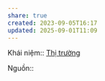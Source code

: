 ```yaml
---
share: true
created: 2023-09-05T16:17
updated: 2025-09-01T11:09
---
```

Khái niệm:: [Thị trường](../../%CE%9E%20Kh%C3%A1i%20ni%E1%BB%87m/Th%E1%BB%8B%20tr%C6%B0%E1%BB%9Dng.md)

Nguồn:: 
